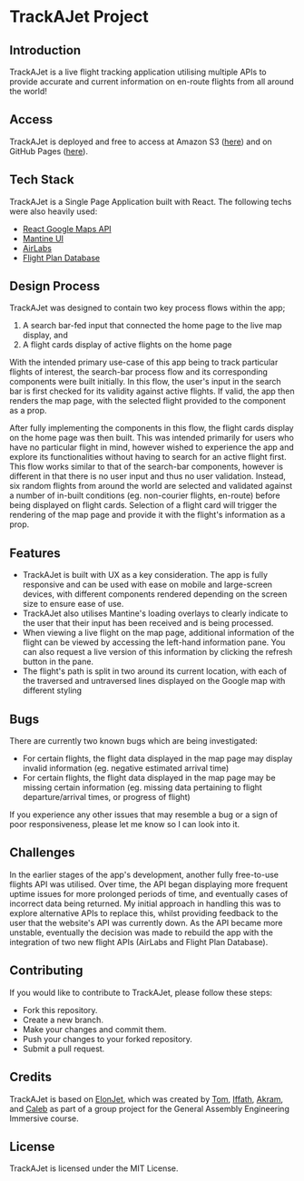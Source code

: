 # TrackAJet Project

## Introduction
TrackAJet is a live flight tracking application utilising multiple APIs to provide accurate and current information on en-route flights from all around the world!

## Access
TrackAJet is deployed and free to access at Amazon S3 ([here](http://trackajet.s3-website-ap-southeast-2.amazonaws.com/)) and on GitHub Pages ([here](https://akman13.github.io/trackajet/)).

## Tech Stack
TrackAJet is a Single Page Application built with React. The following techs were also heavily used:
- [React Google Maps API](https://www.npmjs.com/package/@react-google-maps/api)
- [Mantine UI](https://mantine.dev/)
- [AirLabs](https://airlabs.co/)
- [Flight Plan Database](https://flightplandatabase.com/)

## Design Process
TrackAJet was designed to contain two key process flows within the app; 
1. A search bar-fed input that connected the home page to the live map display, and
2. A flight cards display of active flights on the home page

With the intended primary use-case of this app being to track particular flights of interest, the search-bar process flow and its corresponding components were built initially. In this flow, the user's input in the search bar is first checked for its validity against active flights. If valid, the app then renders the map page, with the selected flight provided to the component as a prop.

After fully implementing the components in this flow, the flight cards display on the home page was then built. This was intended primarily for users who have no particular flight in mind, however wished to experience the app and explore its functionalities without having to search for an active flight first. This flow works similar to that of the search-bar components, however is different in that there is no user input and thus no user validation. Instead, six random flights from around the world are selected and validated against a number of in-built conditions (eg. non-courier flights, en-route) before being displayed on flight cards. Selection of a flight card will trigger the rendering of the map page and provide it with the flight's information as a prop.

## Features
- TrackAJet is built with UX as a key consideration. The app is fully responsive and can be used with ease on mobile and large-screen devices, with different components rendered depending on the screen size to ensure ease of use. 
- TrackAJet also utilises Mantine's loading overlays to clearly indicate to the user that their input has been received and is being processed. 
- When viewing a live flight on the map page, additional information of the flight can be viewed by accessing the left-hand information pane. You can also request a live version of this information by clicking the refresh button in the pane.
- The flight's path is split in two around its current location, with each of the traversed and untraversed lines displayed on the Google map with different styling


<!-- Gif here -->

<!-- Gif here -->

## Bugs
There are currently two known bugs which are being investigated:
- For certain flights, the flight data displayed in the map page may display invalid information (eg. negative estimated arrival time)
- For certain flights, the flight data displayed in the map page may be missing certain information (eg. missing data pertaining to flight departure/arrival times, or progress of flight)

If you experience any other issues that may resemble a bug or a sign of poor responsiveness, please let me know so I can look into it.

## Challenges
In the earlier stages of the app's development, another fully free-to-use flights API was utilised. Over time, the API began displaying more frequent uptime issues for more prolonged periods of time, and eventually cases of incorrect data being returned. My initial approach in handling this was to explore alternative APIs to replace this, whilst providing feedback to the user that the website's API was currently down. As the API became more unstable, eventually the decision was made to rebuild the app with the integration of two new flight APIs (AirLabs and Flight Plan Database).

## Contributing
If you would like to contribute to TrackAJet, please follow these steps:

- Fork this repository.
- Create a new branch.
- Make your changes and commit them.
- Push your changes to your forked repository.
- Submit a pull request.

## Credits
TrackAJet is based on [ElonJet](https://github.com/BigBBazz/react-flights), which was created by [Tom](https://github.com/BigBBazz), [Iffath](https://github.com/iffath02), [Akram](https://github.com/Akman13), and [Caleb](https://github.com/caleb-love) as part of a group project for the General Assembly Engineering Immersive course.

## License
TrackAJet is licensed under the MIT License.